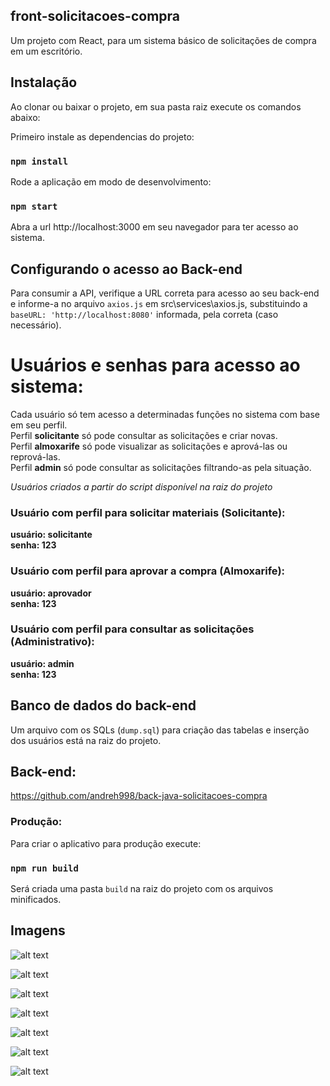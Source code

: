 ## front-solicitacoes-compra

Um projeto com React, para um sistema básico de solicitações de compra em um escritório.

## Instalação

Ao clonar ou baixar o projeto, em sua pasta raiz execute os comandos abaixo:

Primeiro instale as dependencias do projeto:
### `npm install`

Rode a aplicação em modo de desenvolvimento: 
### `npm start`

Abra a url http://localhost:3000 em seu navegador para ter acesso ao sistema.

## Configurando o acesso ao Back-end

Para consumir a API, verifique a URL correta para acesso ao seu back-end e informe-a no arquivo `axios.js` em src\services\axios.js, substituindo a `baseURL: 'http://localhost:8080'` informada, pela correta (caso necessário).

# Usuários e senhas para acesso ao sistema:

Cada usuário só tem acesso a determinadas funções no sistema com base em seu perfil.<br/>
Perfil **solicitante** só pode consultar as solicitações e criar novas. <br/>
Perfil **almoxarife** só pode visualizar as solicitações e aprová-las ou reprová-las.<br/>
Perfil **admin** só pode consultar as solicitações filtrando-as pela situação.

*Usuários criados a partir do script disponível na raiz do projeto*

### Usuário com perfil para solicitar materiais (Solicitante):
**usuário: solicitante** <br/>
**senha: 123**
### Usuário com perfil para aprovar a compra (Almoxarife):
**usuário: aprovador** <br/>
**senha: 123**
### Usuário com perfil para consultar as solicitações (Administrativo):
**usuário: admin** <br/>
**senha: 123**

## Banco de dados do back-end

Um arquivo com os SQLs (`dump.sql`) para criação das tabelas e inserção dos usuários está na raiz do projeto.

## Back-end:

https://github.com/andreh998/back-java-solicitacoes-compra

### Produção:

Para criar o aplicativo para produção execute:
### `npm run build`

Será criada uma pasta `build` na raiz do projeto com os arquivos minificados.

## Imagens

![alt text](https://user-images.githubusercontent.com/42716178/82509849-6fa9b980-9adf-11ea-83c9-1f9f2fedcc17.png)

![alt text](https://user-images.githubusercontent.com/42716178/82509851-70425000-9adf-11ea-9c5f-028c0777ee23.png)

![alt text](https://user-images.githubusercontent.com/42716178/82509852-70dae680-9adf-11ea-8264-ee10493b68a0.png)

![alt text](https://user-images.githubusercontent.com/42716178/82509853-70dae680-9adf-11ea-8719-effdbdfaf4b8.png)

![alt text](https://user-images.githubusercontent.com/42716178/82509854-71737d00-9adf-11ea-9d0b-5731b22590cf.png)

![alt text](https://user-images.githubusercontent.com/42716178/82509856-71737d00-9adf-11ea-9a4b-cbae236a4214.png)

![alt text](https://user-images.githubusercontent.com/42716178/82510030-ed6dc500-9adf-11ea-8094-a198dbfd5a21.png)
